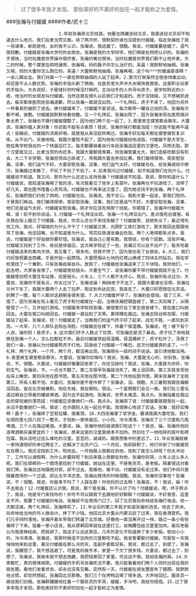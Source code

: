 > 过了很多年我才发现。 那些美好的不美好的加在一起才能称之为爱情。

###张瀚与付媛媛
####作者/贰十三

						1.年前张瀚来北京找我。他要去西藏途经北京，我是途经北京却不知道去什么地方。我们在麦当劳见面。续了两次杯，很默契的谁也没提到付媛媛。临走张瀚给了我一张请柬，新郎是他，女的我不认识。张瀚说，我逃婚了。很酷。我说，付媛媛要结婚了。语气很抱歉。付媛媛是张瀚大学时的女朋友。张瀚是我的大学同学。他们俩是在网吧认识的。张瀚的手很快，当时玩魔兽世界操作很厉害。张瀚的嘴也很快，当时玩魔兽世界我们都不让他开麦。大二的时候，整个寝室在网吧通宵。张瀚喊，妈的磊子你怎么治疗的。呆逼！我默默地抽烟。张瀚又喊，妈的大雷你怎么跑位的。呆逼！大雷默默地抽烟。张瀚再喊，这个叫***的傻逼是谁啊？一会儿踢出去。我们对面一个一直在默默抽烟的人站了起来。2.那次打架虽然全宿舍倾巢出动，却还是不占人数优势。张瀚的手指头断了两根。在医务室大声冲大夫喊快救救我，这是职业玩家的手指头。大夫说好，于是缝针的时候没打麻药。主动动手的人外号叫虎子。是学校附近的小痞，他当时的女朋友叫付媛媛。当然这是在很久以后我们才知道的。虎子没钱赔，又不想被抓进去。每天都来医院给张瀚道歉。所以张瀚一直就没出院。一个礼拜后，虎子不来了。他因为另外一件事真的被抓了进去。换付媛媛来了。付媛媛不爱说话，每次都带一罐自己烧的汤。张瀚每次都不喝，装酷。付媛媛就默默地看他酷。又一个礼拜后，张瀚出院了，因为张瀚发现在医院搞对象太贵了。张瀚也不跟付媛媛摆酷了，因为他们两个在一起了。3.夜里男生寝室都会聊天。大雷说，张瀚你撬人家对象！你还能不能有点素质！我说，张瀚你挨打都能泡妞！你还能不能再牛逼点！张翰说，付媛媛的汤真好喝。就是我从来没趁热喝过。张瀚手好后每天都在寝室做恢复训练。从不出门，天昏地暗。我跟大雷陪不起了，因为他有付媛媛给他送饭。付媛媛不是大学生，她在离学校很远的一个快餐店打工。每天都要骑着自行车给张瀚送店里的汉堡吃。风雨无阻。那个汉堡我见过，比麦当劳的肉还多。我跟大雷都很羡慕。但张瀚饭量太大，我们连偷吃都没有机会。大二下半学期，张瀚觉得自己练成了。带我跟大雷去参加比赛。我们输得很惨。我安慰张瀚，没事，我们运气不好。大雷安慰张瀚，没事，他们运气太好。付媛媛也在，给张瀚递纸巾擦汗。张瀚接过来撕了，不玩了不玩了不玩了。4.后来我问过付媛媛，知不知道我们在玩什么。付媛媛说不知道。我又问，那你为什么还这么支持张瀚？付媛媛说不知道。我说，那你知道什么？付媛媛说，我知道张瀚喝了我的汤，有次我看见了他牙上有菜叶。张瀚再也不玩游戏了。消停了好几天，窝在图书馆看心灵鸡汤。付媛媛也不再来送汉堡了。因为她总找不到张瀚。两个礼拜后，张瀚把我们约到了网吧。付媛媛也在。张瀚说，我不甘心。我和大雷一起说，那我们陪你。于是我们再战。我们输得很惨。我安慰张瀚，没事，我们总是运气不好。大雷安慰张瀚，没事，他们总是运气太好。付媛媛安慰张瀚，刚才你应该先用那个技能。你摁错了。张瀚冲付媛媛大喊，滚！轮不到你说话。5.付媛媛一个礼拜没出现。张瀚一个礼拜没出门。差点饿死在寝室。有天我在街上碰见了付媛媛。我说，你怎么总也不来找张翰了？付媛媛笑，说她失业了，最近得先找工作。我问，好端端的为什么不干了？付媛媛又笑，光顾旷工练打游戏了。那天我回去狠狠地骂了张瀚，他没回嘴，也不知道是为什么。骂完后我请张瀚去吃饭。两个人喝得都有点多。我说，付媛媛是个好姑娘你要珍惜。张瀚说，我自己心里有数。我想说，你有个屁数。没张开嘴。付媛媛又找到了工作，依旧是快餐店。这次离学校近了一些。张瀚又可以足不出户了。每天吃着付媛媛送来的熏肉大饼。我又看了，很多肉，但我不馋了。因为我也有了女朋友。6.大三，我们约好放假要去西藏。于是开始一起攒钱。大雷把烟从七块的红塔山换成了四块五的钻石。我在学校里找了一个兼职。只有张瀚自娱自乐。放假了，付媛媛给张瀚送来了三千块钱。我劝他们，一起去吧，大家省省够了。付媛媛使劲摇头。大雷生气了，说张瀚你要不带付媛媛我就不去了。付媛媛使劲把大雷往车站推，还是摇头。火车上，三个人都不太开心。我说，张瀚你有点过分。大雷说，张瀚你不是有点，你太过分了。张瀚说操！再BB老子不去了。我跟大雷谁也没停。张瀚在兰州下车了。我跟大雷两个人去了拉萨，刚走到布达拉宫，我高反了。大雷只好把我往北京送。折腾了一圈，每个人都对这趟朝圣很失望。7.大三付媛媛怀孕了。张瀚到处借钱。借了三天，不借了。因为张瀚在街上看见了虎子和付媛媛在一起。当晚张瀚把键盘砸了，第二天后悔了，从隔壁借了一个。又开始打游戏。付媛媛来学校找张瀚，被宿管拦在了男生宿舍楼下。我在窗口叫她回去。大雷在窗口叫她回去。付媛媛一直站到了天黑。累得蹲在路边。张瀚去阳台晾衣服，付媛媛站了起来。张瀚说，呸！付媛媛走了。当晚我们的运气终于好了起来，战无不胜。一直玩到天亮。一大早，几个人排队去阳台洗脸。付媛媛还在楼下，拎着个保温桶。张瀚说，呸！楼下有个人说，操你妈！是虎子。8.这次我们终于人数占了优势。可张瀚还是流了鼻血。虎子玩了命地就揪住张瀚一个人。怎么拉都拉不开。最后付媛媛举起保温桶。保温桶碎了，虎子松开了。汤溅了我们一身。张瀚以为付媛媛帮虎子打他。回身给了付媛媛一个嘴巴。这次付媛媛真的走了。一个礼拜，两个礼拜，一个月，两个月，都没再出现。张瀚很长一段时间不说话。谁引诱他都没用。9.夜里男生寝室都会聊天。大雷说，张瀚你后悔吗？我说，张瀚，大雷是无心的，你别急。张瀚说，不。很酷。大雷说，付媛媛好像要回老家了。你还见她吗？我说，张瀚，大雷是为你好，你别生气。张瀚说，不。一点也不酷了。第二天很早张瀚就消失了。晚上没回来。第三天我发现他在床上睡觉。第四天他在图书馆。第五天他在图书馆。第二个月他在图书馆。期末张瀚考了全班第三。所有人都不信。大雷问，张瀚你是不是作弊了？张瀚说，没。很酷。大三暑假我跟张瀚都没回去。留在北京做兼职。他在东城，我在朝阳。很远。一个星期我们会见一面。我们在三里屯道边喝自己带着的罐装啤酒。因为去不起酒吧。张瀚说，世界太难混。我点头。张瀚指着在路边走的穿短裙的漂亮妞：付媛媛应该像她们一样。我点头。张瀚哭了说：付媛媛要是跟我在一起，永远不能像她们一样。我说：也许跟别人在一起也不能。我很揪心地说了实话。张瀚：我好后悔啊！磊子！。张瀚摔了空易拉罐，接着哭。10.大四张瀚拿了奖学金。要请我跟大雷吃饭。我们在胡同里七拐八拐了一整天。才找到一家快餐店。小小的，冷冷清清。张瀚买了三个汉堡和几瓶啤酒。三个人在路边喝酒。大雷说，操，张瀚你他妈就请我们吃这个！？我说，操，张瀚你他妈连啤酒都买最便宜的？！张瀚说，原来这里的汉堡里根本不加肉。然后吐了一地咬碎的菜叶和荷包蛋。我从没吃过这么难吃的汉堡。苦苦的，咸咸的。跟我想象中的差远了。11.毕业张瀚就被一家待遇很好的单位聘走了。还解决了北京户口。一个月后，他却辞职了。他打听到了付媛媛现在在哪儿。我还没找到工作，陪他去。一开始路上我都在劝他，找到了能怎么样呢？你太冲动了，工作可以请假啊，为什么非要辞呢？到后来路上我都在劝他，张瀚你别哭，火车上这么多人呢。我们在邯郸的一个商场里找到了付媛媛。她站在店里。不是售货员，是老板。隔着很远对着我们笑。张瀚远远地跟她对视，却不过去。我推他，推不动。付媛媛没有走过来，他们中间只是隔着商场的一个过道。却比太平洋还宽。张瀚出商场的时候很酷。我说，张瀚你没事吧？张瀚说，不！很酷。我说，你是来干吗了？人就在那！你他妈的过去啊！张瀚说，不！我说，操！你不去我去！12.付媛媛还认识我。我说，那个是张瀚，你不认识了吗？付媛媛说，嗯，终于胖点了。我说，他是专门来找你的！你可不可以跟我下去跟他好好聊聊？付媛媛说，不好意思，店里走不开。我要了付媛媛的电话。张瀚却不在商场门口了。回了北京我玩命地给张瀚打电话。他一次都没接。两个礼拜后，张瀚停机了。13.毕业后的第三年我才知道张瀚的消息。他去了非洲，玩命地给当地的华人做会计。挣了不少钱。他回北京大雷从内蒙古赶了过来，我在香港登机。我们几乎同时落地。张瀚开着车带我们转遍了北京城。好像他一直没离开过一样。路过一条小街张瀚停了下来。指着一家小店说，我从邯郸回来就在这里打工。自掏腰包给汉堡里加肉。最后老板以为我是神经病，把我辞了。我这才认出这家店，几年的变化不知道换了多少老板。依旧小小的，冷冷清清。张瀚说，我那时候连不加肉的汉堡都吃不起。我发誓要娶付媛媛。可是有一天我悄悄地来到这里，看见付媛媛在那么冷的天，连副手套都没有。我说，都过去了，别提了。张瀚说，我醒悟了，我不想逃避了。可是我妈做手术，家里一下欠了很多钱。大雷说，都过去了，别想了。张瀚说，我根本就不想去西藏，我把钱寄回了家里。可远远不够。我拍张瀚的肩。14.大家都忙，真的很难相聚。付媛媛的手机号张瀚死活不要。我只能看着他们两个人同时出现在我的朋友圈。看他们发着状态，却永远没有交集。突然有一天，付媛媛在朋友圈宣布了婚期。我默默地点赞。却忽然想起，张瀚回北京那晚。我们三个在烤鸭店喝了很多酒。大声地回忆。服务员一直给我们白眼。张瀚醉醺醺地拉着一个服务员的手哭，媛媛，手冷吧，我给你捂捂。15.过了很多年我才发现。那些美好的不美好的加在一起才能称之为爱情。			  		